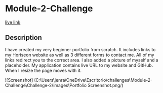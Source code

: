 # Module-2-Challenge

[live link](git@github.com:ivetteramos/My-Portfolio-.git/)

## Description 

I have created my very beginner portfolio from scratch. It includes links to my Horiseon website as well as 3 different forms to contact me. All of my links redirect you to the correct area. I also added a picture of myself and a placeholder. My application contains live URL to my website and GitHub. When I resize the page moves with it.

![Screenshot] (C:\Users\jenra\OneDrive\Escritorio\challenges\Module-2-Challenge\Challenge-2\images\Portfolio Screenshot.png/)
